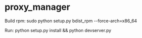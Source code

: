 # proxy_manager

Build rpm: sudo python setup.py bdist_rpm --force-arch=x86_64

Run: python setup.py install && python devserver.py
